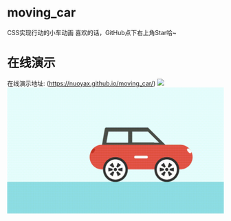 # moving_car
CSS实现行动的小车动画
  喜欢的话，GitHub点下右上角Star哈~
# 在线演示
在线演示地址: (https://nuoyax.github.io/moving_car/)
![](car.gif)
![](car.png)
